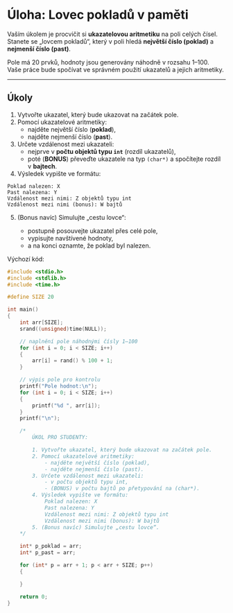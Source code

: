 # Úloha: Lovec pokladů v paměti

Vaším úkolem je procvičit si **ukazatelovou aritmetiku** na poli celých čísel.  
Stanete se „lovcem pokladů“, který v poli hledá **největší číslo (poklad)** a **nejmenší číslo (past)**.

Pole má 20 prvků, hodnoty jsou generovány náhodně v rozsahu 1–100.  
Vaše práce bude spočívat ve správném použití ukazatelů a jejich aritmetiky.

---

## Úkoly

1. Vytvořte ukazatel, který bude ukazovat na začátek pole.  
2. Pomocí ukazatelové aritmetiky:  
   - najděte největší číslo (**poklad**),  
   - najděte nejmenší číslo (**past**).  
3. Určete vzdálenost mezi ukazateli:  
   - nejprve v **počtu objektů typu `int`** (rozdíl ukazatelů),  
   - poté (**BONUS**) převeďte ukazatele na typ `(char*)` a spočítejte rozdíl v **bajtech**.  
4. Výsledek vypište ve formátu:

```text
Poklad nalezen: X
Past nalezena: Y
Vzdálenost mezi nimi: Z objektů typu int
Vzdálenost mezi nimi (bonus): W bajtů
```

5. (Bonus navíc) Simulujte „cestu lovce“:

   - postupně posouvejte ukazatel přes celé pole, 
   - vypisujte navštívené hodnoty,
   - a na konci oznamte, že poklad byl nalezen.


Výchozí kód:

```cpp
#include <stdio.h>
#include <stdlib.h>
#include <time.h>

#define SIZE 20

int main() 
{
    int arr[SIZE];
    srand((unsigned)time(NULL));

    // naplnění pole náhodnými čísly 1–100
    for (int i = 0; i < SIZE; i++) 
    {
        arr[i] = rand() % 100 + 1;
    }

    // výpis pole pro kontrolu
    printf("Pole hodnot:\n");
    for (int i = 0; i < SIZE; i++) 
    {
        printf("%d ", arr[i]);
    }
    printf("\n");

    /*
        ÚKOL PRO STUDENTY:

        1. Vytvořte ukazatel, který bude ukazovat na začátek pole.
        2. Pomocí ukazatelové aritmetiky:
            - najděte největší číslo (poklad),
            - najděte nejmenší číslo (past).
        3. Určete vzdálenost mezi ukazateli:
            - v počtu objektů typu int,
            - (BONUS) v počtu bajtů po přetypování na (char*).
        4. Výsledek vypište ve formátu:
            Poklad nalezen: X
            Past nalezena: Y
            Vzdálenost mezi nimi: Z objektů typu int
            Vzdálenost mezi nimi (bonus): W bajtů
        5. (Bonus navíc) Simulujte „cestu lovce“.
    */

    int* p_poklad = arr;
    int* p_past = arr;

    for (int* p = arr + 1; p < arr + SIZE; p++)
    {

    }

    return 0;
}
```
